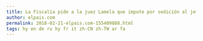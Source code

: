 ```yaml
---
title: La Fiscalía pide a la juez Lamela que impute por sedición al jefe político de los Mossos
author: elpais.com
permalink: 2018-02-21-elpais.com-155409888.html
tags: hy en de ru hy fr it zh-CN zh-TW ar fa
---
```


